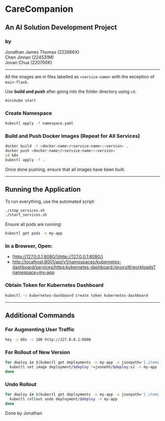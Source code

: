 # CareCompanion

## An AI Solution Development Project

### by  
Jonathan James Thomas (222666X)  
Chen Jinnan (224531M)  
Jovan Chua (220700K)  

---

All the images are in files labelled as `<service-name>` with the exception of `main-flask`.

Use **build and push** after going into the folder directory using `cd`.

```bash
minikube start
```

### Create Namespace

```bash
kubectl apply -f namespace.yaml
```

### Build and Push Docker Images (Repeat for All Services)

```bash
docker build -t <docker-name>/<service-name>:<version> .
docker push <docker-name>/<service-name>:<version>
cd k8s
kubectl apply -f .
```

Once done pushing, ensure that all images have been built.

---

## Running the Application

To run everything, use the automated script:

```bash
./stop_services.sh
./start_services.sh
```

Ensure all pods are running:

```bash
kubectl get pods -n my-app
```

### In a Browser, Open:

- [http://127.0.0.1:8080/](http://127.0.0.1:8080/)
- [http://localhost:8001/api/v1/namespaces/kubernetes-dashboard/services/https:kubernetes-dashboard:/proxy/#/workloads?namespace=my-app](http://localhost:8001/api/v1/namespaces/kubernetes-dashboard/services/https:kubernetes-dashboard:/proxy/#/workloads?namespace=my-app)

### Obtain Token for Kubernetes Dashboard

```bash
kubectl -n kubernetes-dashboard create token kubernetes-dashboard
```

---

## Additional Commands

### For Augmenting User Traffic

```bash
hey -z 60s -c 100 http://127.0.0.1:8080
```

### For Rollout of New Version

```bash
for deploy in $(kubectl get deployments -n my-app -o jsonpath='{.items[*].metadata.name}'); do
  kubectl set image deployment/$deploy *=jonnehh/$deploy:v1 -n my-app
done
```

### Undo Rollout

```bash
for deploy in $(kubectl get deployments -n my-app -o jsonpath='{.items[*].metadata.name}'); do
  kubectl rollout undo deployment/$deploy -n my-app
done
```

Done by Jonathan

